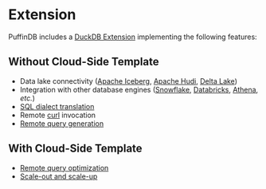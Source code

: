 # Extension

PuffinDB includes a [DuckDB Extension](https://duckdb.org/docs/extensions/overview.html) implementing the following features:

## Without Cloud-Side Template
- Data lake connectivity ([Apache Iceberg](https://iceberg.apache.org/), [Apache Hudi](https://hudi.apache.org/), [Delta Lake](https://delta.io/))
- Integration with other database engines ([Snowflake](https://www.snowflake.com/en/), [Databricks](https://www.databricks.com/), [Athena](https://aws.amazon.com/athena/), *etc.*)
- [SQL dialect translation](Query%20Proxy.md#dialect-translation)
- Remote [curl](https://curl.se/) invocation
- [Remote query generation](Query%20Proxy.md)

## With Cloud-Side Template
- [Remote query optimization](Query%20Proxy.md#query-optimization)
- [Scale-out and scale-up](../CLOUD.md#scale-out-and-scale-up)
